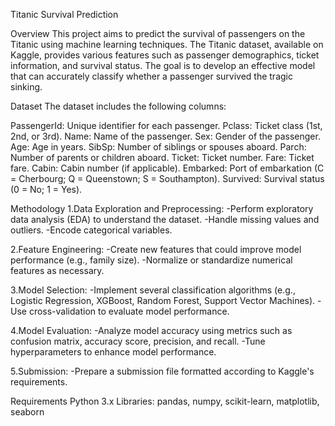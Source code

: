Titanic Survival Prediction

Overview
This project aims to predict the survival of passengers on the Titanic using machine learning techniques. The Titanic dataset, available on Kaggle, provides various features such as passenger demographics, ticket information, and survival status. The goal is to develop an effective model that can accurately classify whether a passenger survived the tragic sinking.

Dataset
The dataset includes the following columns:

PassengerId: Unique identifier for each passenger.
Pclass: Ticket class (1st, 2nd, or 3rd).
Name: Name of the passenger.
Sex: Gender of the passenger.
Age: Age in years.
SibSp: Number of siblings or spouses aboard.
Parch: Number of parents or children aboard.
Ticket: Ticket number.
Fare: Ticket fare.
Cabin: Cabin number (if applicable).
Embarked: Port of embarkation (C = Cherbourg; Q = Queenstown; S = Southampton).
Survived: Survival status (0 = No; 1 = Yes).

Methodology
1.Data Exploration and Preprocessing:
-Perform exploratory data analysis (EDA) to understand the dataset.
-Handle missing values and outliers.
-Encode categorical variables.

2.Feature Engineering:
-Create new features that could improve model performance (e.g., family size).
-Normalize or standardize numerical features as necessary.

3.Model Selection:
-Implement several classification algorithms (e.g., Logistic Regression, XGBoost, Random Forest, Support Vector Machines).
-Use cross-validation to evaluate model performance.

4.Model Evaluation:
-Analyze model accuracy using metrics such as confusion matrix, accuracy score, precision, and recall.
-Tune hyperparameters to enhance model performance.

5.Submission:
-Prepare a submission file formatted according to Kaggle's requirements.

Requirements
Python 3.x
Libraries: pandas, numpy, scikit-learn, matplotlib, seaborn

